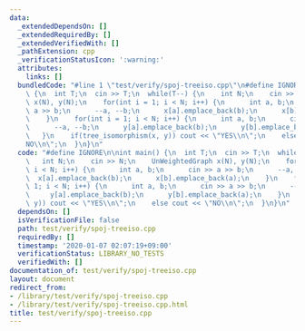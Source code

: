 ```yaml
---
data:
  _extendedDependsOn: []
  _extendedRequiredBy: []
  _extendedVerifiedWith: []
  _pathExtension: cpp
  _verificationStatusIcon: ':warning:'
  attributes:
    links: []
  bundledCode: "#line 1 \"test/verify/spoj-treeiso.cpp\"\n#define IGNORE\n\nint main()\
    \ {\n  int T;\n  cin >> T;\n  while(T--) {\n    int N;\n    cin >> N;\n    UnWeightedGraph\
    \ x(N), y(N);\n    for(int i = 1; i < N; i++) {\n      int a, b;\n      cin >>\
    \ a >> b;\n      --a, --b;\n      x[a].emplace_back(b);\n      x[b].emplace_back(a);\n\
    \    }\n    for(int i = 1; i < N; i++) {\n      int a, b;\n      cin >> a >> b;\n\
    \      --a, --b;\n      y[a].emplace_back(b);\n      y[b].emplace_back(a);\n \
    \   }\n    if(tree_isomorphism(x, y)) cout << \"YES\\n\";\n    else cout << \"\
    NO\\n\";\n  }\n}\n"
  code: "#define IGNORE\n\nint main() {\n  int T;\n  cin >> T;\n  while(T--) {\n \
    \   int N;\n    cin >> N;\n    UnWeightedGraph x(N), y(N);\n    for(int i = 1;\
    \ i < N; i++) {\n      int a, b;\n      cin >> a >> b;\n      --a, --b;\n    \
    \  x[a].emplace_back(b);\n      x[b].emplace_back(a);\n    }\n    for(int i =\
    \ 1; i < N; i++) {\n      int a, b;\n      cin >> a >> b;\n      --a, --b;\n \
    \     y[a].emplace_back(b);\n      y[b].emplace_back(a);\n    }\n    if(tree_isomorphism(x,\
    \ y)) cout << \"YES\\n\";\n    else cout << \"NO\\n\";\n  }\n}\n"
  dependsOn: []
  isVerificationFile: false
  path: test/verify/spoj-treeiso.cpp
  requiredBy: []
  timestamp: '2020-01-07 02:07:19+09:00'
  verificationStatus: LIBRARY_NO_TESTS
  verifiedWith: []
documentation_of: test/verify/spoj-treeiso.cpp
layout: document
redirect_from:
- /library/test/verify/spoj-treeiso.cpp
- /library/test/verify/spoj-treeiso.cpp.html
title: test/verify/spoj-treeiso.cpp
---
```

